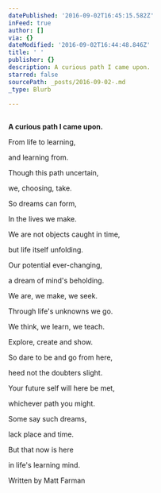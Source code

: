 ```yaml
---
datePublished: '2016-09-02T16:45:15.582Z'
inFeed: true
author: []
via: {}
dateModified: '2016-09-02T16:44:48.846Z'
title: ' '
publisher: {}
description: A curious path I came upon.
starred: false
sourcePath: _posts/2016-09-02-.md
_type: Blurb

---
```

## 

**A curious path I came upon.**

From life to learning,

and learning from.

Though this path uncertain,

we, choosing, take.

So dreams can form,

In the lives we make.

We are not objects caught in time,

but life itself unfolding.

Our potential ever-changing,

a dream of mind's beholding.

We are, we make, we seek.

Through life's unknowns we go.

We think, we learn, we teach.

Explore, create and show.

So dare to be and go from here,

heed not the doubters slight.

Your future self will here be met,

whichever path you might.

Some say such dreams,

lack place and time.

But that now is here

in life's learning mind.

Written by Matt Farman